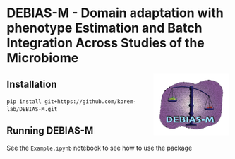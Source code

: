 # DEBIAS-M - Domain adaptation with phenotype Estimation and Batch Integration Across Studies of the Microbiome

<img src='vignettes/DEBIAS-M-logo.png' align="right" height="139" />

## Installation
`pip install git+https://github.com/korem-lab/DEBIAS-M.git`

## Running DEBIAS-M
See the `Example.ipynb` notebook to see how to use the package